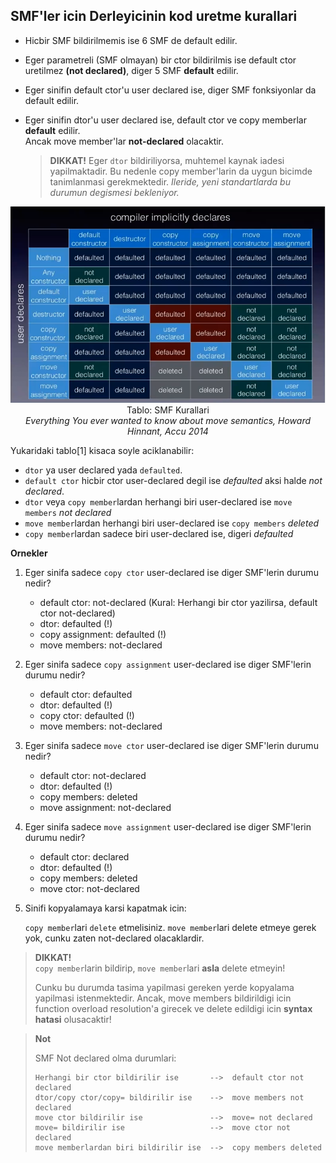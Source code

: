 ## SMF'ler icin Derleyicinin kod uretme kurallari

* Hicbir SMF bildirilmemis ise 6 SMF de default edilir.

* Eger parametreli (SMF olmayan) bir ctor bildirilmis ise default ctor uretilmez **(not declared)**, diger 5 SMF **default** edilir.

* Eger sinifin default ctor'u user declared ise, diger SMF fonksiyonlar da default edilir.

* Eger sinifin dtor'u user declared ise, default ctor ve copy memberlar **default** edilir.  
  Ancak move member'lar **not-declared** olacaktir.
  > **DIKKAT!**
  > Eger `dtor` bildiriliyorsa, muhtemel kaynak iadesi yapilmaktadir. Bu nedenle copy member'larin da uygun bicimde tanimlanmasi gerekmektedir. *Ileride, yeni standartlarda bu durumun degismesi bekleniyor.*
  
<center>
<img src="res/img/smf_rules.png" width=""/><br/>
Tablo: SMF Kurallari<br/>
<i>Everything You ever wanted to know about move semantics, Howard Hinnant, Accu 2014</i>
</center>
  
Yukaridaki tablo[1] kisaca soyle aciklanabilir:
* `dtor` ya user declared yada `defaulted`.
* `default ctor` hicbir ctor user-declared degil ise *defaulted* aksi halde *not declared*.
* `dtor` veya `copy member`lardan herhangi biri user-declared ise `move members` *not declared*
* `move member`lardan herhangi biri user-declared ise `copy members` *deleted*
* `copy member`lardan sadece biri user-declared ise, digeri *defaulted*


**Ornekler**

1. Eger sinifa sadece `copy ctor` user-declared ise diger SMF'lerin durumu nedir?
   
   * default ctor: not-declared (Kural: Herhangi bir ctor yazilirsa, default ctor not-declared)
   * dtor: defaulted            (!)
   * copy assignment: defaulted (!)
   * move members: not-declared
   

2. Eger sinifa sadece `copy assignment` user-declared ise diger SMF'lerin durumu nedir?
   
   * default ctor: defaulted
   * dtor: defaulted            (!)
   * copy ctor: defaulted       (!)
   * move members: not-declared

3. Eger sinifa sadece `move ctor` user-declared ise diger SMF'lerin durumu nedir?
   
   * default ctor: not-declared
   * dtor: defaulted            (!)
   * copy members: deleted
   * move assignment: not-declared

4. Eger sinifa sadece `move assignment` user-declared ise diger SMF'lerin durumu nedir?
   
   * default ctor: declared
   * dtor: defaulted            (!) 
   * copy members: deleted
   * move ctor: not-declared

5. Sinifi kopyalamaya karsi kapatmak icin:
    
   `copy member`lari `delete` etmelisiniz. `move member`lari delete etmeye gerek yok, cunku zaten not-declared olacaklardir.

<!--  -->

> **DIKKAT!**  
> `copy member`larin bildirip, `move member`lari **asla** delete etmeyin!
> 
> Cunku bu durumda tasima yapilmasi gereken yerde kopyalama yapilmasi istenmektedir. Ancak, move members bildirildigi icin function overload resolution'a girecek ve delete edildigi icin **syntax hatasi** olusacaktir!

> **Not**
> 
> SMF Not declared olma durumlari:
> ```
> Herhangi bir ctor bildirilir ise       -->  default ctor not declared
> dtor/copy ctor/copy= bildirilir ise    -->  move members not declared
> move ctor bildirilir ise               -->  move= not declared
> move= bildirilir ise                   -->  move ctor not declared
> move memberlardan biri bildirilir ise  -->  copy members deleted
> ```